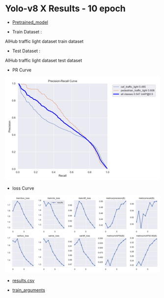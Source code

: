 # Yolo-v8 X Results - 10 epoch

- [Pretrained_model]()

- Train Dataset : 

AIHub traffic light dataset train dataset 

- Test Dataset : 

AIHub traffic light dataset test dataset

- PR Curve 

![PRcurve](/results/yolov8x_AIHub_only_10epoch/PR_curve.png)

- loss Curve 

![Losscurve](/results/yolov8x_AIHub_only_10epoch/results.png)

- [results.csv](/results/yolov8x_AIHub_only_10epoch/results.csv)

- [train_arguments](/results/yolov8x_AIHub_only_10epoch/args.yaml)